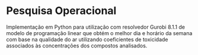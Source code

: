 # Pesquisa Operacional
Implementação em Python para utilização com resolvedor Gurobi 8.1.1 de modelo de programação linear que obtém o melhor dia e horário da semana com base na qualidade do ar utilizando coeficientes de toxicidade associados às concentrações dos compostos analisados.
